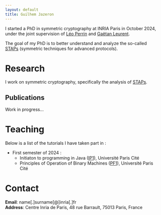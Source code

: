 ```yaml
---
layout: default
title: Guilhem Jazeron
---
```


I started a PhD in symmetric cryptography at INRIA Paris in October 2024, under the joint supervision of [Léo Perrin](https://who.paris.inria.fr/Leo.Perrin/) and [Gaëtan Leurent](https://who.rocq.inria.fr/Gaetan.Leurent/).

The goal of my PhD is to better understand and analyze the so-called [STAPs](https://stap-zoo.com/) (symmetric techniques for advanced protocols).

# Research

I work on symmetric cryptography, specifically the analysis of [STAPs](https://stap-zoo.com/).

## Publications 

Work in progress...

# Teaching 

Below is a list of the tutorials I have taken part in :

- First semester of 2024 :
  * Initiaton to programming in Java ([IP1](https://www.informatique.univ-paris-diderot.fr/formations/licences/ue/l1/ip1)), Université Paris Cité
  * Principles of Operation of Binary Machines ([PF1](https://yunes.informatique.univ-paris-diderot.fr/accueil/enseignement/pf1/)), Université Paris Cité

# Contact 

**Email**: name[.]surname[@]inria[.]fr  
**Address**: Centre Inria de Paris, 48 rue Barrault, 75013 Paris, France